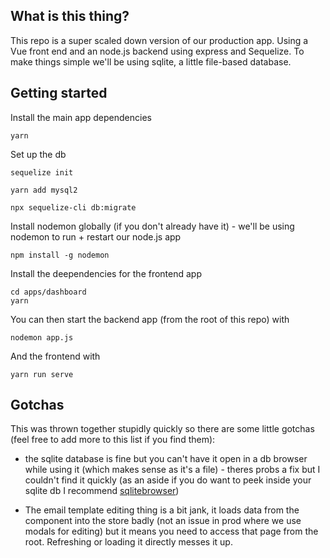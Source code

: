 ## What is this thing?

This repo is a super scaled down version of our production app. Using a Vue front end and an node.js backend using express and Sequelize. To make things simple we'll be using sqlite, a little file-based database.

## Getting started

Install the main app dependencies

```
yarn
```

Set up the db

```
sequelize init
```

```
yarn add mysql2
```

```
npx sequelize-cli db:migrate
```

Install nodemon globally (if you don't already have it) - we'll be using nodemon to run + restart our node.js app

```
npm install -g nodemon
```

Install the deependencies for the frontend app

```
cd apps/dashboard
yarn
```

You can then start the backend app (from the root of this repo) with

```
nodemon app.js
```

And the frontend with

```
yarn run serve
```


## Gotchas

This was thrown together stupidly quickly so there are some little gotchas (feel free to add more to this list if you find them):

- the sqlite database is fine but you can't have it open in a db browser while using it (which makes sense as it's a file) - theres probs a fix but I couldn't find it quickly (as an aside if you do want to peek inside your sqlite db I recommend [sqlitebrowser](https://sqlitebrowser.org/))

- The email template editing thing is a bit jank, it loads data from the component into the store badly (not an issue in prod where we use modals for editing) but it means you need to access that page from the root. Refreshing or loading it directly messes it up. 